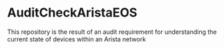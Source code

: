 # AuditCheckAristaEOS
This repository is the result of an audit requirement for understanding the current state of devices within an Arista network
